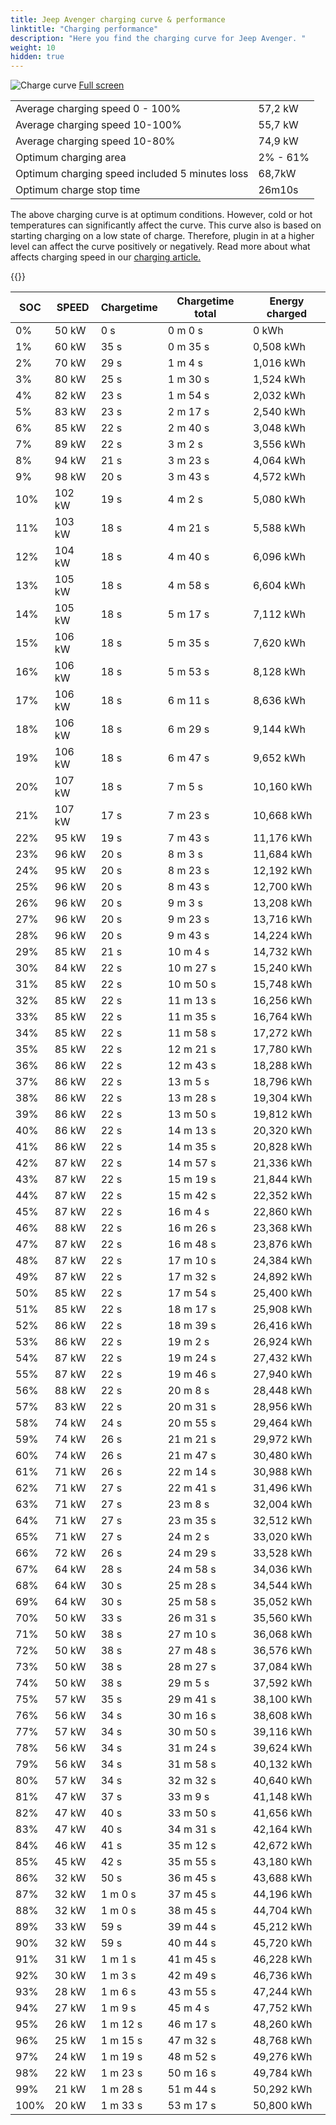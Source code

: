 ```yaml
---
title: Jeep Avenger charging curve & performance
linktitle: "Charging performance"
description: "Here you find the charging curve for Jeep Avenger. "
weight: 10
hidden: true
---
```

<!-- markdownlint-disable MD033 -->
<object type="image/svg+xml" data="../modelnavigation.svg"></object>
![Charge curve](../chargingcurve.svg  "Charging curve")
[Full screen](../chargingcurve.svg)

|  | |
|-----|-----|
|Average charging speed 0 - 100% |57,2 kW|
|Average charging speed 10-100% |55,7 kW|
|Average charging speed 10-80% |74,9 kW|
|Optimum charging area|2% - 61%|
|Optimum charging speed included 5 minutes loss|68,7kW|
|Optimum charge stop time |26m10s|


The above charging curve is at optimum conditions. However, cold or hot temperatures can significantly affect the curve. This curve also is based on starting charging on a low state of charge. Therefore, plugin in at a higher level can affect the curve positively or negatively. Read more about what affects charging speed in our [charging article.](../../../../../technology/battery/charging/) 


{{<evkxdisplayaddarticle />}}

|SOC | SPEED|Chargetime | Chargetime total | Energy charged |
|-----|-----|-----|-----|-----|
|0%|50 kW|  0 s|  0 m 0 s |0 kWh |
|1%|60 kW|  35 s|  0 m 35 s |0,508 kWh |
|2%|70 kW|  29 s|  1 m 4 s |1,016 kWh |
|3%|80 kW|  25 s|  1 m 30 s |1,524 kWh |
|4%|82 kW|  23 s|  1 m 54 s |2,032 kWh |
|5%|83 kW|  23 s|  2 m 17 s |2,540 kWh |
|6%|85 kW|  22 s|  2 m 40 s |3,048 kWh |
|7%|89 kW|  22 s|  3 m 2 s |3,556 kWh |
|8%|94 kW|  21 s|  3 m 23 s |4,064 kWh |
|9%|98 kW|  20 s|  3 m 43 s |4,572 kWh |
|10%|102 kW|  19 s|  4 m 2 s |5,080 kWh |
|11%|103 kW|  18 s|  4 m 21 s |5,588 kWh |
|12%|104 kW|  18 s|  4 m 40 s |6,096 kWh |
|13%|105 kW|  18 s|  4 m 58 s |6,604 kWh |
|14%|105 kW|  18 s|  5 m 17 s |7,112 kWh |
|15%|106 kW|  18 s|  5 m 35 s |7,620 kWh |
|16%|106 kW|  18 s|  5 m 53 s |8,128 kWh |
|17%|106 kW|  18 s|  6 m 11 s |8,636 kWh |
|18%|106 kW|  18 s|  6 m 29 s |9,144 kWh |
|19%|106 kW|  18 s|  6 m 47 s |9,652 kWh |
|20%|107 kW|  18 s|  7 m 5 s |10,160 kWh |
|21%|107 kW|  17 s|  7 m 23 s |10,668 kWh |
|22%|95 kW|  19 s|  7 m 43 s |11,176 kWh |
|23%|96 kW|  20 s|  8 m 3 s |11,684 kWh |
|24%|95 kW|  20 s|  8 m 23 s |12,192 kWh |
|25%|96 kW|  20 s|  8 m 43 s |12,700 kWh |
|26%|96 kW|  20 s|  9 m 3 s |13,208 kWh |
|27%|96 kW|  20 s|  9 m 23 s |13,716 kWh |
|28%|96 kW|  20 s|  9 m 43 s |14,224 kWh |
|29%|85 kW|  21 s|  10 m 4 s |14,732 kWh |
|30%|84 kW|  22 s|  10 m 27 s |15,240 kWh |
|31%|85 kW|  22 s|  10 m 50 s |15,748 kWh |
|32%|85 kW|  22 s|  11 m 13 s |16,256 kWh |
|33%|85 kW|  22 s|  11 m 35 s |16,764 kWh |
|34%|85 kW|  22 s|  11 m 58 s |17,272 kWh |
|35%|85 kW|  22 s|  12 m 21 s |17,780 kWh |
|36%|86 kW|  22 s|  12 m 43 s |18,288 kWh |
|37%|86 kW|  22 s|  13 m 5 s |18,796 kWh |
|38%|86 kW|  22 s|  13 m 28 s |19,304 kWh |
|39%|86 kW|  22 s|  13 m 50 s |19,812 kWh |
|40%|86 kW|  22 s|  14 m 13 s |20,320 kWh |
|41%|86 kW|  22 s|  14 m 35 s |20,828 kWh |
|42%|87 kW|  22 s|  14 m 57 s |21,336 kWh |
|43%|87 kW|  22 s|  15 m 19 s |21,844 kWh |
|44%|87 kW|  22 s|  15 m 42 s |22,352 kWh |
|45%|87 kW|  22 s|  16 m 4 s |22,860 kWh |
|46%|88 kW|  22 s|  16 m 26 s |23,368 kWh |
|47%|87 kW|  22 s|  16 m 48 s |23,876 kWh |
|48%|87 kW|  22 s|  17 m 10 s |24,384 kWh |
|49%|87 kW|  22 s|  17 m 32 s |24,892 kWh |
|50%|85 kW|  22 s|  17 m 54 s |25,400 kWh |
|51%|85 kW|  22 s|  18 m 17 s |25,908 kWh |
|52%|86 kW|  22 s|  18 m 39 s |26,416 kWh |
|53%|86 kW|  22 s|  19 m 2 s |26,924 kWh |
|54%|87 kW|  22 s|  19 m 24 s |27,432 kWh |
|55%|87 kW|  22 s|  19 m 46 s |27,940 kWh |
|56%|88 kW|  22 s|  20 m 8 s |28,448 kWh |
|57%|83 kW|  22 s|  20 m 31 s |28,956 kWh |
|58%|74 kW|  24 s|  20 m 55 s |29,464 kWh |
|59%|74 kW|  26 s|  21 m 21 s |29,972 kWh |
|60%|74 kW|  26 s|  21 m 47 s |30,480 kWh |
|61%|71 kW|  26 s|  22 m 14 s |30,988 kWh |
|62%|71 kW|  27 s|  22 m 41 s |31,496 kWh |
|63%|71 kW|  27 s|  23 m 8 s |32,004 kWh |
|64%|71 kW|  27 s|  23 m 35 s |32,512 kWh |
|65%|71 kW|  27 s|  24 m 2 s |33,020 kWh |
|66%|72 kW|  26 s|  24 m 29 s |33,528 kWh |
|67%|64 kW|  28 s|  24 m 58 s |34,036 kWh |
|68%|64 kW|  30 s|  25 m 28 s |34,544 kWh |
|69%|64 kW|  30 s|  25 m 58 s |35,052 kWh |
|70%|50 kW|  33 s|  26 m 31 s |35,560 kWh |
|71%|50 kW|  38 s|  27 m 10 s |36,068 kWh |
|72%|50 kW|  38 s|  27 m 48 s |36,576 kWh |
|73%|50 kW|  38 s|  28 m 27 s |37,084 kWh |
|74%|50 kW|  38 s|  29 m 5 s |37,592 kWh |
|75%|57 kW|  35 s|  29 m 41 s |38,100 kWh |
|76%|56 kW|  34 s|  30 m 16 s |38,608 kWh |
|77%|57 kW|  34 s|  30 m 50 s |39,116 kWh |
|78%|56 kW|  34 s|  31 m 24 s |39,624 kWh |
|79%|56 kW|  34 s|  31 m 58 s |40,132 kWh |
|80%|57 kW|  34 s|  32 m 32 s |40,640 kWh |
|81%|47 kW|  37 s|  33 m 9 s |41,148 kWh |
|82%|47 kW|  40 s|  33 m 50 s |41,656 kWh |
|83%|47 kW|  40 s|  34 m 31 s |42,164 kWh |
|84%|46 kW|  41 s|  35 m 12 s |42,672 kWh |
|85%|45 kW|  42 s|  35 m 55 s |43,180 kWh |
|86%|32 kW|  50 s|  36 m 45 s |43,688 kWh |
|87%|32 kW| 1 m 0 s|  37 m 45 s |44,196 kWh |
|88%|32 kW| 1 m 0 s|  38 m 45 s |44,704 kWh |
|89%|33 kW|  59 s|  39 m 44 s |45,212 kWh |
|90%|32 kW|  59 s|  40 m 44 s |45,720 kWh |
|91%|31 kW| 1 m 1 s|  41 m 45 s |46,228 kWh |
|92%|30 kW| 1 m 3 s|  42 m 49 s |46,736 kWh |
|93%|28 kW| 1 m 6 s|  43 m 55 s |47,244 kWh |
|94%|27 kW| 1 m 9 s|  45 m 4 s |47,752 kWh |
|95%|26 kW| 1 m 12 s|  46 m 17 s |48,260 kWh |
|96%|25 kW| 1 m 15 s|  47 m 32 s |48,768 kWh |
|97%|24 kW| 1 m 19 s|  48 m 52 s |49,276 kWh |
|98%|22 kW| 1 m 23 s|  50 m 16 s |49,784 kWh |
|99%|21 kW| 1 m 28 s|  51 m 44 s |50,292 kWh |
|100%|20 kW| 1 m 33 s|  53 m 17 s |50,800 kWh |
